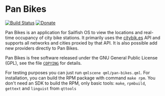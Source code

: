 Pan Bikes
=========

[![Build Status](https://travis-ci.org/otsaloma/pan-bikes.svg)](
https://travis-ci.org/otsaloma/pan-bikes)
[![Donate](https://img.shields.io/badge/donate-paypal.me-blue.svg)](
https://www.paypal.me/otsaloma)

Pan Bikes is an application for Sailfish OS to view the locations and
real-time occupancy of city bike stations. It primarily uses
the [citybik.es](https://citybik.es/) API and supports all networks and
cities proxied by that API. It is also possible add new providers
directly to Pan Bikes.

Pan Bikes is free software released under the GNU General Public
License (GPL), see the file [`COPYING`](COPYING) for details.

For testing purposes you can just run `qmlscene qml/pan-bikes.qml`. For
installation, you can build the RPM package with command `make rpm`. You
don't need an SDK to build the RPM, only basic tools: `make`,
`rpmbuild`, `gettext` and `linguist` from `qttools`
